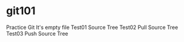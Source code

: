 # git101
Practice Git It's empty file
 Test01 Source Tree
 Test02 Pull Source Tree
 Test03 Push Source Tree
